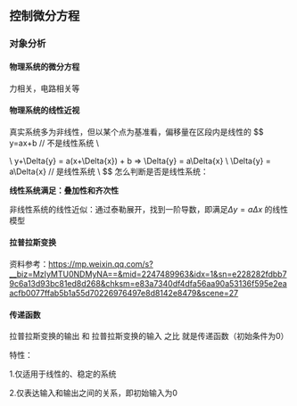 ## 控制微分方程

### 对象分析

#### 物理系统的微分方程

力相关，电路相关等



#### 物理系统的线性近视

真实系统多为非线性，但以某个点为基准看，偏移量在区段内是线性的
$$
y=ax+b  // 不是线性系统  \\

\\
y+\Delta{y} = a(x+\Delta{x}) + b  =>  \Delta{y} = a\Delta{x}  \\
\Delta{y} = a\Delta{x} // 是线性系统  \\
$$
怎么判断是否是线性系统：

**线性系统满足：叠加性和齐次性**





非线性系统的线性近似：通过泰勒展开，找到一阶导数，即满足$\Delta{y} = a\Delta{x}$ 的线性模型





#### 拉普拉斯变换



资料参考：https://mp.weixin.qq.com/s?__biz=MzIyMTU0NDMyNA==&mid=2247489963&idx=1&sn=e228282fdbb79c6a13d93bc81ed8d268&chksm=e83a7340df4dfa56aa90a53136f595e2eaacfb0077ffab5b1a55d70226976497e8d8142e8479&scene=27





#### 传递函数

拉普拉斯变换的输出  和  拉普拉斯变换的输入  之比  就是传递函数（初始条件为0）



特性：

1.仅适用于线性的、稳定的系统

2.仅表达输入和输出之间的关系，即初始输入为0

